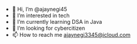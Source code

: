 - 👋 Hi, I’m @ajaynegi45
- 👀 I’m interested in tech
- 🌱 I’m currently learning DSA in Java
- 💞️ I’m looking for cybercitizen
- 📫 How to reach me ajaynegi3345@icloud.com


<!---
ajaynegi45/ajaynegi45 is a ✨ special ✨ repository because its `README.md` (this file) appears on your GitHub profile.
You can click the Preview link to take a look at your changes.
--->
